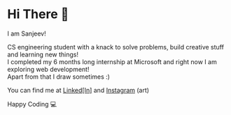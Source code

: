 # Hi There 👋  

I am Sanjeev!  
  
CS engineering student with a knack to solve problems, build creative stuff and learning new things!  
I completed my 6 months long internship at Microsoft and right now I am exploring web development!  
Apart from that I draw sometimes :)  

You can find me at [Linked\[In\]](https://www.linkedin.com/in/sanjeev-singh-rawat-2b63b7201/) and [Instagram](https://www.instagram.com/sanjeev.draws/) (art)

Happy Coding 💻
